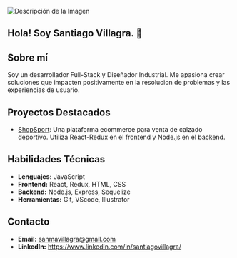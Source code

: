 ![Descripción de la Imagen](https://github.com/SantiagoVillagra/imagenReadMe/raw/main/Portada.jpg)

## Hola! Soy Santiago Villagra. 👋


## Sobre mí
Soy un desarrollador Full-Stack  y Diseñador Industrial. Me apasiona crear soluciones que impacten positivamente en la resolucion de problemas y  las experiencias de usuario.
## Proyectos Destacados
- [ShopSport](https://pf-henry-trabajofinal.vercel.app/): Una plataforma ecommerce para venta de calzado deportivo. Utiliza React-Redux en el frontend y Node.js en el backend.


## Habilidades Técnicas
- **Lenguajes:** JavaScript
- **Frontend:** React, Redux, HTML, CSS
- **Backend:** Node.js, Express, Sequelize
- **Herramientas:** Git, VScode, Illustrator

## Contacto
- **Email:** sanmavillagra@gmail.com
- **LinkedIn:** https://www.linkedin.com/in/santiagovillagra/


